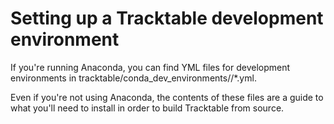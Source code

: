 # Setting up a Tracktable development environment

If you're running Anaconda, you can find YML files for development
environments in tracktable/conda_dev_environments/<platform>/*.yml.  

Even if you're not using Anaconda, the contents of these files are a
guide to what you'll need to install in order to build Tracktable
from source.

